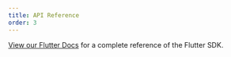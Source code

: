 ```yaml
---
title: API Reference
order: 3
---
```


[View our Flutter Docs](https://pub.dev/documentation/mparticle_flutter_sdk/latest/) for a complete reference of the Flutter SDK.